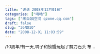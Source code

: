 ```yaml
---
title: "说说 2008年12月01日"
categories: ["嘀咕"]
tags: ["来自QQ空间 qzone.qq.com"]
draft: false
slug: "36NQ1Q"
date: "2008-12-01 11:03:59"
---
```


/10周年/有一天,鸭子和螃蟹玩起了剪刀石头 布...
